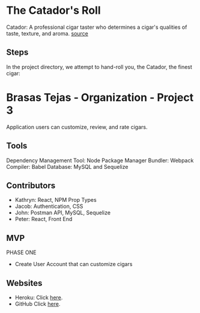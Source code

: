 # The Catador's Roll

Catador: A professional cigar taster who determines a cigar's qualities of taste, texture, and aroma. [source](https://www.thompsoncigar.com/infotemplate/CigarGlossary)

## Steps

In the project directory, we attempt to hand-roll you, the Catador, the finest cigar:

# Brasas Tejas - Organization - Project 3

Application users can customize, review, and rate cigars.

## Tools

Dependency Management Tool: Node Package Manager
Bundler: Webpack
Compiler: Babel
Database: MySQL and Sequelize

## Contributors

- Kathryn: React, NPM Prop Types
- Jacob: Authentication, CSS
- John: Postman API, MySQL, Sequelize
- Peter: React, Front End

## MVP

PHASE ONE

- Create User Account that can customize cigars

## Websites

- Heroku: Click [here](https://catador-p3.herokuapp.com//).
- GitHub Click [here](https://github.com/BrasasTejas/Catador).
